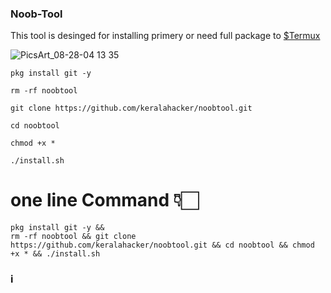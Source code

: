 ### Noob-Tool

This tool is desinged for installing primery or need full package to [$Termux](https://play.google.com/store/apps/details?id=com.termux&hl=en_IN)

![PicsArt_08-28-04 13 35](https://user-images.githubusercontent.com/64751167/91502251-3efacc80-e8e5-11ea-8346-ce488213b228.jpg)




```
pkg install git -y
```
```
rm -rf noobtool
```
```
git clone https://github.com/keralahacker/noobtool.git
```
```
cd noobtool
```
```
chmod +x *
```
```
./install.sh
```
# one line Command 👇🏻
```
pkg install git -y &&
rm -rf noobtool && git clone https://github.com/keralahacker/noobtool.git && cd noobtool && chmod +x * && ./install.sh
```
####
#### <a href="https://t/" telagra > </a> 
### i
